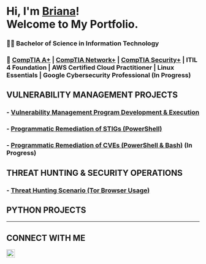 # Hi, I'm <a href="https://www.linkedin.com/in/brianalwillis/">Briana</a>!<br>Welcome to My Portfolio.

### 👩‍🎓 Bachelor of Science in Information Technology
### 📃 [CompTIA A+](https://www.credly.com/earner/earned/badge/b053f3c0-6e80-4d2e-bb8c-f8f4f8172a40) | [CompTIA Network+](https://www.credly.com/earner/earned/badge/8ca33678-28c0-4119-b5b4-822a320eb803) | [CompTIA Security+](https://www.credly.com/earner/earned/badge/da5ce54c-26da-4b7e-849b-182c826863c5) | ITIL 4 Foundation | AWS Certified Cloud Practitioner | Linux Essentials | Google Cybersecurity Professional (In Progress)

## VULNERABILITY MANAGEMENT PROJECTS

### - [Vulnerability Management Program Development & Execution](https://github.com/brianalwillis/vulnerability-management-program) 
### - [Programmatic Remediation of STIGs (PowerShell)](https://github.com/brianalwillis/programmatic-vulnerability-remediation)
### - [Programmatic Remediation of CVEs (PowerShell & Bash)](https://github.com/brianalwillis/programmatic-remediation-CVE) (In Progress)

## THREAT HUNTING & SECURITY OPERATIONS 

### - [Threat Hunting Scenario (Tor Browser Usage)](https://github.com/joshmadakor0/threat-hunting-scenario-tor)

## PYTHON PROJECTS 



<hr/>

## CONNECT WITH ME 

[<img align="left" alt="Briana Willis | LinkedIn" width="22px" src="https://cdn.jsdelivr.net/npm/simple-icons@v3/icons/linkedin.svg" />][linkedin]

[linkedin]: https://linkedin.com/in/brianalwillis

<!--
<img width="35" alt="image" src="https://github.com/user-attachments/assets/2f41c7cd-5ea8-4475-b451-a37161b6c3fb"> 
<img width="35" alt="image" src="https://github.com/user-attachments/assets/77649969-9910-4994-8b96-74a116cfb2a8">
-->
